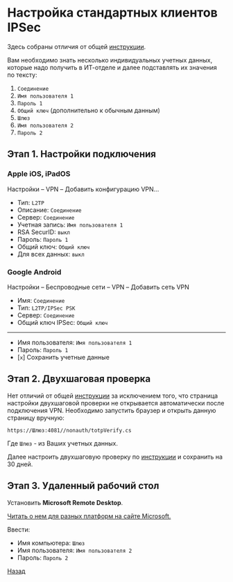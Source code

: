 ---
---
# Настройка стандартных клиентов IPSec

Здесь собраны отличия от общей [инструкции][back].

Вам необходимо знать несколько индивидуальных учетных данных, которые надо получить в ИТ-отделе и далее подставлять их значения по тексту:

1. `Соединение`
1. `Имя пользователя 1`
1. `Пароль 1`
1. `Общий ключ` (дополнительно к обычным данным)
1. `Шлюз`
1. `Имя пользователя 2`
1. `Пароль 2`

## Этап 1. Настройки подключения

### Apple iOS, iPadOS

Настройки – VPN – Добавить конфигурацию VPN...

* Тип: `L2TP`
* Описание: `Соединение`
* Сервер: `Соединение`
* Учетная запись: `Имя пользователя 1`
* RSA SecurID: `выкл`
* Пароль: `Пароль 1`
* Общий ключ: `Общий ключ`
* Для всех данных: `выкл`

### Google Android

Настройки – Беспроводные сети – VPN – Добавить сеть VPN

* Имя: `Соединение`
* Тип: `L2TP/IPSec PSK`
* Сервер: `Соединение`
* Общий ключ IPSec: `Общий ключ`

----

* Имя пользователя: `Имя пользователя 1`
* Пароль: `Пароль 1`
* [`x`] Сохранить учетные данные

## Этап 2. Двухшаговая проверка

Нет отличий от общей [инструкции][back] за исключением того, что страница настройки двухшаговой проверки не открывается автоматически после подключения VPN.
Необходимо запустить браузер и открыть данную страницу вручную:

`https://Шлюз:4081//nonauth/totpVerify.cs`

Где `Шлюз` - из Ваших учетных данных.

Далее настроить двухшаговую проверку по [инструкции][2fa] и сохранить на 30 дней.

## Этап 3. Удаленный рабочий стол

Установить **Microsoft Remote Desktop**.

[Читать о нем для разных платформ на сайте Microsoft.][RD clients]

Ввести:

* Имя компьютера: `Шлюз`
* Имя пользователя: `Имя пользователя 2`
* Пароль: `Пароль 2`

[Назад][back]

[2fa]: /vpn/2fa "Настройка двухшаговой проверки"
[RD clients]: https://docs.microsoft.com/ru-ru/windows-server/remote/remote-desktop-services/clients/remote-desktop-clients "Клиенты RDP"
[back]: /vpn "Основная инструкция"
